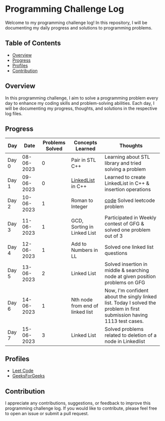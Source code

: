 # Programming Challenge Log

Welcome to my programming challenge log! In this repository, I will be documenting my daily progress and solutions to programming problems.

## Table of Contents

- [Overview](#overview)
- [Progress](#progress)
- [Profiles](#profiles)
- [Contribution](#contribution)

## Overview

In this programming challenge, I aim to solve a programming problem every day to enhance my coding skills and problem-solving abilities. Each day, I will be documenting my progress, thoughts, and solutions in the respective log files.

## Progress

<!-- Update the table below with your daily progress -->

| **Day**   | **Date**       | **Problems Solved** | **Concepts Learned** | **Thoughts**                                               |
| --------- | ----------     | --------------      | ----------------     |     ----------------------------------------------------   |
| Day 0     | 08-06-2023     |       0             | Pair in STL C++      | Learning about STL library and tried solving a problem     |
| Day 1     | 09-06-2023     |       0             | [LinkedList](https://github.com/BalveerSinghYT/DSA/tree/main/LinkedList) in C++  | Learned to create LinkedList in C++ & insertion operations |
| Day 2     | 10-06-2023     |       1             | Roman to Integer     | [code](https://leetcode.com/problems/roman-to-integer/solutions/3622898/my-learning-of-the-day2/) Solved leetcode problem |
| Day 3     | 11-06-2023     |       1             | GCD, Sorting in Linked List | Participated in Weekly contest of GFG & solved one problem out of 3 |
| Day 4     | 12-06-2023     |       1             | Add to Numbers in LL | Solved one linked list questions |
| Day 5     | 13-06-2023     |       2             | Linked List | Solved insertion in middle & searching node at given position problems on GFG |
| Day 6     | 14-06-2023     |       1             | Nth node from end of linked list | Now, I'm confident about the singly linked list. Today I solved the problem in first submission having 1113 test cases.|
| Day 7     | 15-06-2023     |       3             | Linked List | Solved problems related to deletion of a node in Linkedlist |



## Profiles

<!-- Include any resources, tutorials, or references you found helpful -->

- [Leet Code](https://leetcode.com/BalveerSinghYT/)
- [GeeksForGeeks](https://auth.geeksforgeeks.org/user/balveersinghyt/)

## Contribution

I appreciate any contributions, suggestions, or feedback to improve this programming challenge log. If you would like to contribute, please feel free to open an issue or submit a pull request.

